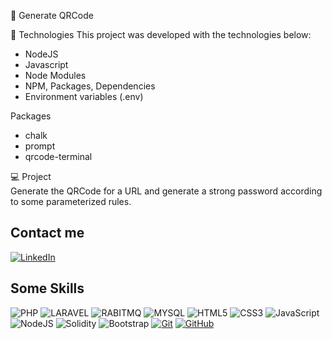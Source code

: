 🚀 Generate QRCode

:rocket: Technologies
This project was developed with the technologies below:

- NodeJS
- Javascript
- Node Modules
- NPM, Packages, Dependencies
- Environment variables (.env)

Packages
- chalk
- prompt
- qrcode-terminal

💻 Project  
Generate the QRCode for a URL and generate a strong password according to some parameterized rules.

## Contact me
[![LinkedIn](https://img.shields.io/badge/LinkedIn-0077B5?style=for-the-badge&logo=linkedin&logoColor=white)](https://www.linkedin.com/in/thiago-luna/)

## Some Skills
![PHP](https://img.shields.io/badge/PHP-fff?style=for-the-badge&logo=php)
![LARAVEL](https://img.shields.io/badge/LARAVEL-000?style=for-the-badge&logo=laravel)
![RABITMQ](https://img.shields.io/badge/rabbitmq-E34F26?style=for-the-badge&logo=rabbitmq&logoColor=white)
![MYSQL](https://img.shields.io/badge/MySQL-fff?style=for-the-badge&logo=mysql)
![HTML5](https://img.shields.io/badge/HTML5-E34F26?style=for-the-badge&logo=html5&logoColor=white)
![CSS3](https://img.shields.io/badge/CSS3-1572B6?style=for-the-badge&logo=css3&logoColor=white)
![JavaScript](https://img.shields.io/badge/JavaScript-F7DF1E?style=for-the-badge&logo=javascript&logoColor=black)
![NodeJS](https://img.shields.io/badge/node-44883e?style=for-the-badge&logo=node.js&logoColor=black)
![Solidity](https://img.shields.io/badge/solidity-96C9F4?style=for-the-badge&logo=solidity&logoColor=black)
![Bootstrap](https://img.shields.io/badge/bootstrap-000?style=for-the-badge&logo=bootstrap&logoColor=553C7B)
[![Git](https://img.shields.io/badge/Git-000?style=for-the-badge&logo=git&logoColor=E94D5F)](https://git-scm.com/doc)
[![GitHub](https://img.shields.io/badge/GitHub-000?style=for-the-badge&logo=github&logoColor=30A3DC)](https://docs.github.com/)